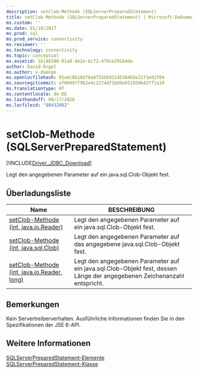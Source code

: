 ```yaml
---
description: setClob-Methode (SQLServerPreparedStatement)
title: setClob-Methode (SQLServerPreparedStatement) | Microsoft-Dokumentation
ms.custom: ''
ms.date: 01/19/2017
ms.prod: sql
ms.prod_service: connectivity
ms.reviewer: ''
ms.technology: connectivity
ms.topic: conceptual
ms.assetid: 1b148388-01a8-4e2e-bc72-470ce29164de
author: David-Engel
ms.author: v-daenge
ms.openlocfilehash: 01adc0b10df6a87555b92145304b5e21f1e02f04
ms.sourcegitcommit: e700497f962e4c2274df16d9e651059b42ff1a10
ms.translationtype: HT
ms.contentlocale: de-DE
ms.lasthandoff: 08/17/2020
ms.locfileid: "88432082"
---
```

# <a name="setclob-method-sqlserverpreparedstatement"></a>setClob-Methode (SQLServerPreparedStatement)
[!INCLUDE[Driver_JDBC_Download](../../../includes/driver_jdbc_download.md)]

  Legt den angegebenen Parameter auf ein java.sql.Clob-Objekt fest.  
  
## <a name="overload-list"></a>Überladungsliste  
  
|Name|BESCHREIBUNG|  
|----------|-----------------|  
|[setClob-Methode &#40;int, java.io.Reader&#41;](../../../connect/jdbc/reference/setclob-method-int-java-io-reader.md)|Legt den angegebenen Parameter auf ein java.sql.Clob-Objekt fest.|  
|[setClob-Methode &#40;int, java.sql.Clob&#41;](../../../connect/jdbc/reference/setclob-method-int-java-sql-clob.md)|Legt den angegebenen Parameter auf das angegebene java.sql.Clob-Objekt fest.|  
|[setClob-Methode &#40;int, java.io.Reader, long&#41;](../../../connect/jdbc/reference/setclob-method-int-java-io-reader-long.md)|Legt den angegebenen Parameter auf ein java.sql.Clob-Objekt fest, dessen Länge der angegebenen Zeichenanzahl entspricht.|  
  
## <a name="remarks"></a>Bemerkungen  
 Kein Servertreiberverhalten. Ausführliche Informationen finden Sie in den Spezifikationen der JSE 6-API.  
  
## <a name="see-also"></a>Weitere Informationen  
 [SQLServerPreparedStatement-Elemente](../../../connect/jdbc/reference/sqlserverpreparedstatement-members.md)   
 [SQLServerPreparedStatement-Klasse](../../../connect/jdbc/reference/sqlserverpreparedstatement-class.md)  
  
  
